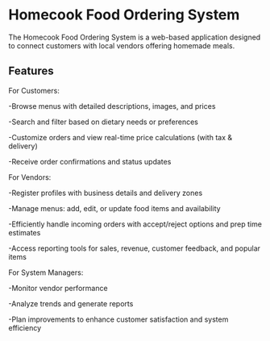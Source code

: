 # Homecook Food Ordering System

The Homecook Food Ordering System is a web-based application designed to connect customers with local vendors offering homemade meals.

## Features

For Customers:

-Browse menus with detailed descriptions, images, and prices

-Search and filter based on dietary needs or preferences

-Customize orders and view real-time price calculations (with tax & delivery)

-Receive order confirmations and status updates

For Vendors:

-Register profiles with business details and delivery zones

-Manage menus: add, edit, or update food items and availability

-Efficiently handle incoming orders with accept/reject options and prep time estimates

-Access reporting tools for sales, revenue, customer feedback, and popular items

For System Managers:

-Monitor vendor performance

-Analyze trends and generate reports

-Plan improvements to enhance customer satisfaction and system efficiency
